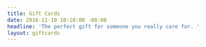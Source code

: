 ```yaml
---
title: Gift Cards
date: 2016-11-10 10:10:00 -08:00
headline: 'The perfect gift for someone you really care for. '
layout: giftcards
---
```



